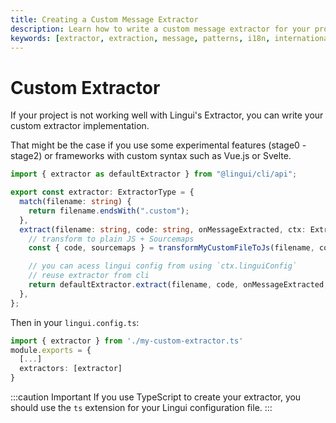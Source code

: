 ```yaml
---
title: Creating a Custom Message Extractor
description: Learn how to write a custom message extractor for your project.
keywords: [extractor, extraction, message, patterns, i18n, internationalization, l10n, catalog]
---
```


# Custom Extractor

If your project is not working well with Lingui's Extractor, you can write your custom extractor implementation.

That might be the case if you use some experimental features (stage0 - stage2) or frameworks with custom syntax such as Vue.js or Svelte.

```ts title="./my-custom-extractor.ts"
import { extractor as defaultExtractor } from "@lingui/cli/api";

export const extractor: ExtractorType = {
  match(filename: string) {
    return filename.endsWith(".custom");
  },
  extract(filename: string, code: string, onMessageExtracted, ctx: ExtractorCtx) {
    // transform to plain JS + Sourcemaps
    const { code, sourcemaps } = transformMyCustomFileToJs(filename, code);

    // you can acess lingui config from using `ctx.linguiConfig`
    // reuse extractor from cli
    return defaultExtractor.extract(filename, code, onMessageExtracted, { sourcemaps, ...ctx });
  },
};
```

Then in your `lingui.config.ts`:

```ts title="lingui.config.ts"
import { extractor } from './my-custom-extractor.ts'
module.exports = {
  [...]
  extractors: [extractor]
}
```

:::caution Important
If you use TypeScript to create your extractor, you should use the `ts` extension for your Lingui configuration file.
:::
